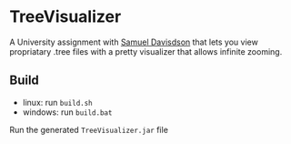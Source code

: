TreeVisualizer
==============

A University assignment with [Samuel Davisdson](https://github.com/samdamana) that lets you view propriatary .tree files with a pretty visualizer that allows infinite zooming.

Build
-----
* linux: run `build.sh`
* windows: run `build.bat`

Run the generated `TreeVisualizer.jar` file
